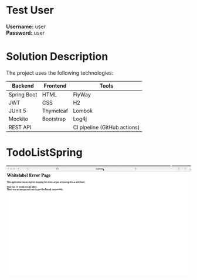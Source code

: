 # Test User  
**Username:** user  
**Password:** user  

# Solution Description

The project uses the following technologies:

| Backend         | Frontend        | Tools                        |
|-----------------|-----------------|------------------------------|
| Spring Boot     | HTML            | FlyWay                       |
| JWT             | CSS             | H2                           |
| JUnit 5         | Thymeleaf       | Lombok                       |
| Mockito         | Bootstrap       | Log4j                        |
| REST API        |                 | CI pipeline (GitHub actions) |


# TodoListSpring
![My Project GIF](https://github.com/smagles/TodoListSpring/blob/master/note-creation-demo.gif)

